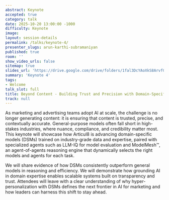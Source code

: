 ```yaml
---
abstract: Keynote
accepted: true
category: talk
date: 2025-10-20 13:00:00 -1000
difficulty: Keynote
image:
layout: session-details
permalink: /talks/keynote-4/
presenter_slugs: arun-karthi-subramaniyan
published: true
room: ''
show_video_urls: false
sitemap: true
slides_url: 'https://drive.google.com/drive/folders/1fal3DcYAoXkS8ArvfGVwCwSvA2U8iixa?usp=sharing'
summary: 'Keynote 4'
tags:
- Welcome
talk_slot: full
title: Beyond Content - Building Trust and Precision with Domain-Specific GenAI
track: null
---
```


As marketing and advertising teams adopt AI at scale, the challenge is no longer generating content: it is ensuring that content is trusted, precise, and contextually accurate. General-purpose models often fall short in high-stakes industries, where nuance, compliance, and credibility matter most. This keynote will showcase how Articul8 is advancing domain-specific models (DSMs) trained on industry-grade data and expertise, paired with specialized agents such as LLM-IQ for model evaluation and ModelMesh™, an agent-of-agents reasoning engine that dynamically selects the right models and agents for each task.

We will share evidence of how DSMs consistently outperform general models in reasoning and efficiency. We will demonstrate how grounding AI in domain expertise enables scalable systems built on transparency and trust. Attendees will leave with a clear understanding of why hyper-personalization with DSMs defines the next frontier in AI for marketing and how leaders can harness this shift to stay ahead.
